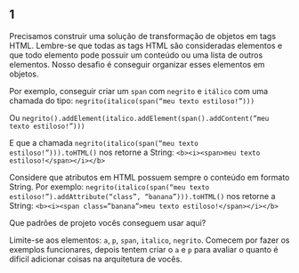 ## 1

Precisamos construir uma solução de transformação de objetos em tags HTML. Lembre-se que todas as tags HTML são consideradas elementos e que todo elemento pode possuir um conteúdo ou uma lista de outros elementos. Nosso desafio é conseguir organizar esses elementos em objetos.

Por exemplo, conseguir criar um `span` com `negrito` e `itálico` com uma chamada do tipo:
`negrito(italico(span(“meu texto estiloso!”)))`

Ou `negrito().addElement(italico.addElement(span().addContent(“meu texto estiloso!”)))`

E que a chamada `negrito(italico(span(“meu texto estiloso!”))).toHTML()` nos retorne a String:
`<b><i><span>meu texto estiloso!</span></i></b>`

Considere que atributos em HTML possuem sempre o conteúdo em formato String. Por exemplo:
`negrito(italico(span(“meu texto estiloso!”).addAttribute(“class”, “banana”))).toHTML()` nos retorne a String:
`<b><i><span class=”banana”>meu texto estiloso!</span></i></b>`

Que padrões de projeto vocês conseguem usar aqui?

Limite-se aos elementos: `a`, `p`, `span`, `italico`, `negrito`. 
Comecem por fazer os exemplos funcionares, depois tentem criar o `a` e `p` para 
avaliar o quanto é dificil adicionar coisas na arquitetura de vocês.
